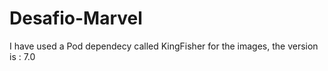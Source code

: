 # Desafio-Marvel

I have used a Pod dependecy called KingFisher for the images, the version is : 7.0
